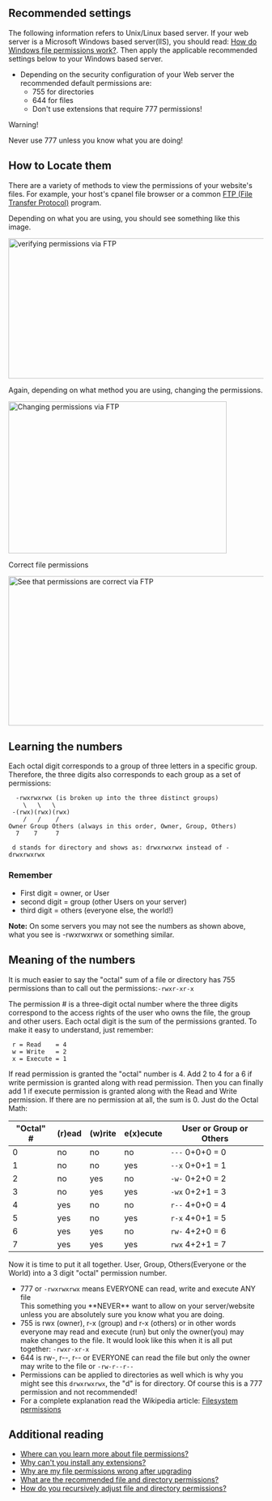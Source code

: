 <!-- Filename: Verifying_permissions / Display title: Verifying permissions -->

## Recommended settings

The following information refers to Unix/Linux based server. If your web
server is a Microsoft Windows based server(IIS), you should read:
[How do Windows file permissions work?](https://docs.joomla.org/How_do_Windows_file_permissions_work%3F "How do Windows file permissions work?").
Then apply the applicable recommended settings below to your Windows
based server.

- Depending on the security configuration of your Web server the
  recommended default permissions are:
  - 755 for directories
  - 644 for files
  - Don't use extensions that require 777 permissions!

<div class="alert alert-warning">
Warning!

Never use 777 unless you know what you are doing!
</div>

## How to Locate them

There are a variety of methods to view the permissions of your website's
files. For example, your host's cpanel file browser or a common
<a href="https://en.wikipedia.org/wiki/File_Transfer_Protocol"
title="wikipedia:File Transfer Protocol">FTP (File Transfer Protocol)</a>
program.

Depending on what you are using, you should see something like this
image.

<img
src="https://docs.joomla.org/images/6/65/Verifying_Permissions_FTP.png"
class="thumbimage" decoding="async" data-file-width="533"
data-file-height="277" width="533" height="277"
alt="verifying permissions via FTP" />

Again, depending on what method you are using, changing the permissions.

<img
src="https://docs.joomla.org/images/3/37/Verifying_Permissions_FTP_Changing.png"
class="thumbimage" decoding="async" data-file-width="431"
data-file-height="300" width="431" height="300"
alt="Changing permissions via FTP" />

Correct file permissions

<img
src="https://docs.joomla.org/images/c/c3/Verifying_Permissions_FTP_Correct.png"
class="thumbimage" decoding="async" data-file-width="528"
data-file-height="295" width="528" height="295"
alt="See that permissions are correct via FTP" />

## Learning the numbers

Each octal digit corresponds to a group of three letters in a specific
group. Therefore, the three digits also corresponds to each group as a
set of permissions:

      -rwxrwxrwx (is broken up into the three distinct groups)
        \   \   \
     -(rwx)(rwx)(rwx)
        /   /    /
    Owner Group Others (always in this order, Owner, Group, Others)
      7    7     7

     d stands for directory and shows as: drwxrwxrwx instead of -drwxrwxrwx

### Remember

- First digit = owner, or User
- second digit = group (other Users on your server)
- third digit = others (everyone else, the world!)


**Note:** On some servers you may not see the numbers as shown above,
what you see is -rwxrwxrwx or something similar.

## Meaning of the numbers

It is much easier to say the "octal" sum of a file or directory has 755
permissions than to call out the permissions:`-rwxr-xr-x`

The permission \# is a three-digit octal number where the three digits
correspond to the access rights of the user who owns the file, the group
and other users. Each octal digit is the sum of the permissions granted.
To make it easy to understand, just remember:

     r = Read    = 4
     w = Write   = 2
     x = Execute = 1

If read permission is granted the "octal" number is 4. Add 2 to 4 for a
6 if write permission is granted along with read permission. Then you
can finally add 1 if execute permission is granted along with the Read
and Write permission. If there are no permission at all, the sum is 0.
Just do the Octal Math:

| "Octal" \# | (r)ead | (w)rite | e(x)ecute | User or Group or Others |
|------------|--------|---------|-----------|-------------------------|
| 0          | no     | no      | no        | `---` 0+0+0 = 0         |
| 1          | no     | no      | yes       | `--x` 0+0+1 = 1         |
| 2          | no     | yes     | no        | `-w-` 0+2+0 = 2         |
| 3          | no     | yes     | yes       | `-wx` 0+2+1 = 3         |
| 4          | yes    | no      | no        | `r--` 4+0+0 = 4         |
| 5          | yes    | no      | yes       | `r-x` 4+0+1 = 5         |
| 6          | yes    | yes     | no        | `rw-` 4+2+0 = 6         |
| 7          | yes    | yes     | yes       | `rwx` 4+2+1 = 7         |

Now it is time to put it all together. User, Group, Others(Everyone or
the World) into a 3 digit "octal" permission number.

- 777 or `-rwxrwxrwx` means EVERYONE can read, write and execute ANY file
    <div class="alert alert-warning">
    This something you **NEVER** want to allow on your server/website
    unless you are absolutely sure you know what you are doing.
    </div>
- 755 is rwx (owner), r-x (group) and r-x (others) or in other words
  everyone may read and execute (run) but only the owner(you) may make
  changes to the file. It would look like this when it is all put
  together: `-rwxr-xr-x`
- 644 is rw-, r--, r-- or EVERYONE can read the file but only the owner
  may write to the file or `-rw-r--r--`
- Permissions can be applied to directories as well which is why you
  might see this `drwxrwxrwx`, the "d" is for directory. Of course this
  is a 777 permission and not recommended!
- For a complete explanation read the Wikipedia article:
  <a href="https://en.wikipedia.org/wiki/Filesystem_permissions"
  class="extiw" title="wikipedia:Filesystem permissions">Filesystem
  permissions</a>

## Additional reading

- <a
  href="https://docs.joomla.org/Where_can_you_learn_more_about_file_permissions%3F"
  class="mw-redirect"
  title="Where can you learn more about file permissions?">Where can you
  learn more about file permissions?</a>
- [Why can't you install any
  extensions?](https://docs.joomla.org/Why_can%27t_you_install_any_extensions%3F "Why can't you install any extensions?")
- [Why are my file permissions wrong after
  upgrading](https://docs.joomla.org/Why_are_my_file_permissions_wrong_after_upgrading "Why are my file permissions wrong after upgrading")
- [What are the recommended file and directory
  permissions?](https://docs.joomla.org/What_are_the_recommended_file_and_directory_permissions%3F "What are the recommended file and directory permissions?")
- [How do you recursively adjust file and directory
  permissions?](https://docs.joomla.org/How_do_you_recursively_adjust_file_and_directory_permissions%3F "How do you recursively adjust file and directory permissions?")
